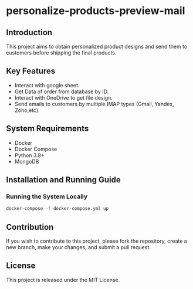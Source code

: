 # personalize-products-preview-mail

## Introduction
This project aims to obtain personalized product designs and send them to customers before shipping the final products.

## Key Features
- Interact with google sheet.
- Get Data of order from database by ID.
- Interact with OneDrive to get file design.
- Send emails to customers by multiple IMAP types (Gmail, Yandex, Zoho,etc).

## System Requirements
- Docker
- Docker Compose
- Python 3.8+
- MongoDB

## Installation and Running Guide



### Running the System Locally
```sh
docker-compose -f docker-compose.yml up
```



## Contribution
If you wish to contribute to this project, please fork the repository, create a new branch, make your changes, and submit a pull request.

## License
This project is released under the MIT License.

